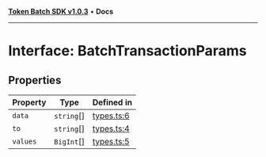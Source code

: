 [**Token Batch SDK v1.0.3**](../index.md) • **Docs**

***

# Interface: BatchTransactionParams

## Properties

| Property | Type | Defined in |
| ------ | ------ | ------ |
| `data` | `string`[] | [types.ts:6](https://github.com/aditya172926/token_batch_sdk/blob/56726a79cc25b23d56d020ebc05b9e52e0c44b4b/src/types.ts#L6) |
| `to` | `string`[] | [types.ts:4](https://github.com/aditya172926/token_batch_sdk/blob/56726a79cc25b23d56d020ebc05b9e52e0c44b4b/src/types.ts#L4) |
| `values` | `BigInt`[] | [types.ts:5](https://github.com/aditya172926/token_batch_sdk/blob/56726a79cc25b23d56d020ebc05b9e52e0c44b4b/src/types.ts#L5) |
